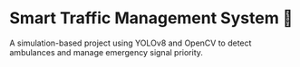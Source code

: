 # Smart Traffic Management System 🚦

A simulation-based project using YOLOv8 and OpenCV to detect ambulances and manage emergency signal priority.
